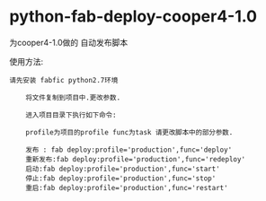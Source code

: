 # python-fab-deploy-cooper4-1.0
为cooper4-1.0做的 自动发布脚本

使用方法:

    请先安装 fabfic python2.7环境

        将文件复制到项目中.更改参数.

        进入项目目录下执行如下命令:

        profile为项目的profile func为task 请更改脚本中的部分参数.

        发布 : fab deploy:profile='production',func='deploy'
        重新发布:fab deploy:profile='production',func='redeploy'
        启动:fab deploy:profile='production',func='start'
        停止:fab deploy:profile='production',func='stop'
        重启:fab deploy:profile='production',func='restart'
